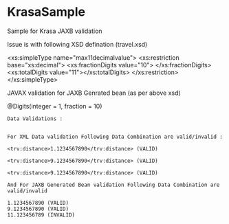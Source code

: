 # KrasaSample
Sample for Krasa JAXB validation

Issue is with following XSD defination (travel.xsd)

<xs:simpleType name="max11decimalvalue">
		<xs:restriction base="xs:decimal">
			<xs:fractionDigits value="10">
			</xs:fractionDigits>
			<xs:totalDigits value="11"></xs:totalDigits>
		</xs:restriction>
	</xs:simpleType>
	
JAVAX validation for JAXB Genrated bean (as per above xsd)

 @Digits(integer = 1, fraction = 10)
	
	
	Data Validations :
	
	
	For XML Data validation Following Data Combination are valid/invalid :
	
	<trv:distance>1.1234567890</trv:distance> (VALID)
	
	<trv:distance>9.1234567890</trv:distance> (VALID)
	
	<trv:distance>9.1234567890</trv:distance> (VALID)
	
	And For JAXB Generated Bean validation Following Data Combination are valid/invalid
	
	1.1234567890 (VALID)
	9.1234567890 (VALID)
	11.123456789 (INVALID)
	
